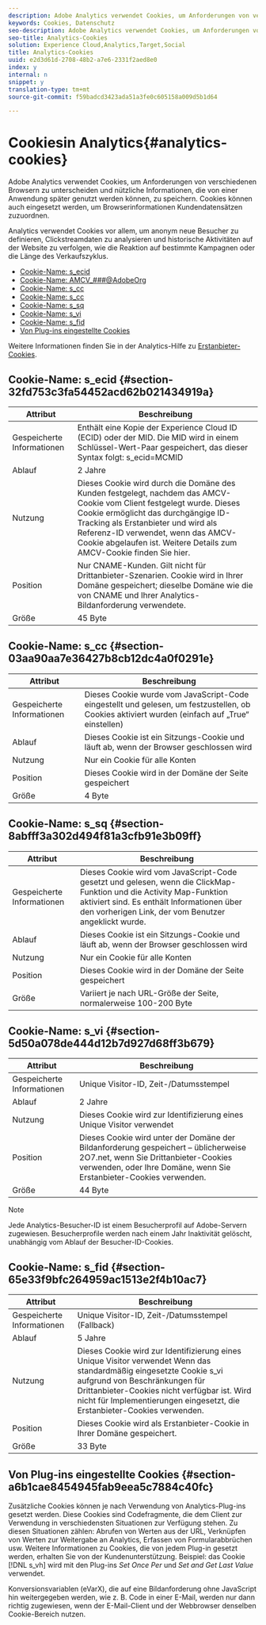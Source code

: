 ```yaml
---
description: Adobe Analytics verwendet Cookies, um Anforderungen von verschiedenen Browsern zu unterscheiden und nützliche Informationen, die von einer Anwendung später genutzt werden können, zu speichern. Cookies können auch eingesetzt werden, um Browserinformationen Kundendatensätzen zuzuordnen.
keywords: Cookies, Datenschutz
seo-description: Adobe Analytics verwendet Cookies, um Anforderungen von verschiedenen Browsern zu unterscheiden und nützliche Informationen, die von einer Anwendung später genutzt werden können, zu speichern. Cookies können auch eingesetzt werden, um Browserinformationen Kundendatensätzen zuzuordnen.
seo-title: Analytics-Cookies
solution: Experience Cloud,Analytics,Target,Social
title: Analytics-Cookies
uuid: e2d3d61d-2708-48b2-a7e6-2331f2aed8e0
index: y
internal: n
snippet: y
translation-type: tm+mt
source-git-commit: f59badcd3423ada51a3fe0c605158a009d5b1d64

---
```



# Cookiesin Analytics{#analytics-cookies}

Adobe Analytics verwendet Cookies, um Anforderungen von verschiedenen Browsern zu unterscheiden und nützliche Informationen, die von einer Anwendung später genutzt werden können, zu speichern. Cookies können auch eingesetzt werden, um Browserinformationen Kundendatensätzen zuzuordnen.

Analytics verwendet Cookies vor allem, um anonym neue Besucher zu definieren, Clickstreamdaten zu analysieren und historische Aktivitäten auf der Website zu verfolgen, wie die Reaktion auf bestimmte Kampagnen oder die Länge des Verkaufszyklus.

* [Cookie-Name: s_ecid](../cookies/cookies-mc.md#section-32fd753c3fa54452acd62b021434919a)
* [Cookie-Name: AMCV_###@AdobeOrg](../cookies/cookies-mc.md#section-a12aa2a9296940ae82d8921b381b8fb0)
* [Cookie-Name: s_cc](../cookies/cookies-analytics.md#section-03aa90aa7e36427b8cb12dc4a0f0291e)
* [Cookie-Name: s_cc](../cookies/cookies-analytics.md#section-03aa90aa7e36427b8cb12dc4a0f0291e)
* [Cookie-Name: s_sq ](../cookies/cookies-analytics.md#section-8abfff3a302d494f81a3cfb91e3b09ff)
* [Cookie-Name: s_vi](../cookies/cookies-analytics.md#section-5d50a078de444d12b7d927d68ff3b679)
* [Cookie-Name: s_fid ](../cookies/cookies-analytics.md#section-65e33f9bfc264959ac1513e2f4b10ac7)
* [Von Plug-ins eingestellte Cookies ](../cookies/cookies-analytics.md#section-a6b1cae8454945fab9eea5c7884c40fc)

Weitere Informationen finden Sie in der Analytics-Hilfe zu [Erstanbieter-Cookies](/help/interface/cookies/cookies-first-party.md).

## Cookie-Name: s_ecid {#section-32fd753c3fa54452acd62b021434919a}

| Attribut | Beschreibung |
|--- |--- |
| Gespeicherte Informationen | Enthält eine Kopie der Experience Cloud ID (ECID) oder der MID. Die MID wird in einem Schlüssel-Wert-Paar gespeichert, das dieser Syntax folgt: s_ecid=MCMID | <ECID> |
| Ablauf | 2 Jahre |
| Nutzung | Dieses Cookie wird durch die Domäne des Kunden festgelegt, nachdem das AMCV-Cookie vom Client festgelegt wurde. Dieses Cookie ermöglicht das durchgängige ID-Tracking als Erstanbieter und wird als Referenz-ID verwendet, wenn das AMCV-Cookie abgelaufen ist. Weitere Details zum AMCV-Cookie finden Sie hier. |
| Position | Nur CNAME-Kunden. Gilt nicht für Drittanbieter-Szenarien. Cookie wird in Ihrer Domäne gespeichert; dieselbe Domäne wie die von CNAME und Ihrer Analytics-Bildanforderung verwendete. |
| Größe | 45 Byte |

## Cookie-Name: s_cc {#section-03aa90aa7e36427b8cb12dc4a0f0291e}

| Attribut | Beschreibung |
|--- |--- |
| Gespeicherte Informationen | Dieses Cookie wurde vom JavaScript-Code eingestellt und gelesen, um festzustellen, ob Cookies aktiviert wurden (einfach auf „True“ einstellen) |
| Ablauf | Dieses Cookie ist ein Sitzungs-Cookie und läuft ab, wenn der Browser geschlossen wird |
| Nutzung | Nur ein Cookie für alle Konten |
| Position | Dieses Cookie wird in der Domäne der Seite gespeichert |
| Größe | 4 Byte |

## Cookie-Name: s_sq  {#section-8abfff3a302d494f81a3cfb91e3b09ff}

| Attribut | Beschreibung |
|--- |--- |
| Gespeicherte Informationen | Dieses Cookie wird vom JavaScript-Code gesetzt und gelesen, wenn die ClickMap-Funktion und die Activity Map-Funktion aktiviert sind. Es enthält Informationen über den vorherigen Link, der vom Benutzer angeklickt wurde. |
| Ablauf | Dieses Cookie ist ein Sitzungs-Cookie und läuft ab, wenn der Browser geschlossen wird |
| Nutzung | Nur ein Cookie für alle Konten |
| Position | Dieses Cookie wird in der Domäne der Seite gespeichert |
| Größe | Variiert je nach URL-Größe der Seite, normalerweise 100-200 Byte |

## Cookie-Name: s_vi {#section-5d50a078de444d12b7d927d68ff3b679}

| Attribut | Beschreibung |
|--- |--- |
| Gespeicherte Informationen | Unique Visitor-ID, Zeit-/Datumsstempel |
| Ablauf | 2 Jahre |
| Nutzung | Dieses Cookie wird zur Identifizierung eines Unique Visitor verwendet  |
| Position | Dieses Cookie wird unter der Domäne der Bildanforderung gespeichert – üblicherweise 2O7.net, wenn Sie Drittanbieter-Cookies verwenden, oder Ihre Domäne, wenn Sie Erstanbieter-Cookies verwenden. |
| Größe | 44 Byte |

>[!NOTE]
>
>Jede Analytics-Besucher-ID ist einem Besucherprofil auf Adobe-Servern zugewiesen. Besucherprofile werden nach einem Jahr Inaktivität gelöscht, unabhängig vom Ablauf der Besucher-ID-Cookies.

## Cookie-Name: s_fid  {#section-65e33f9bfc264959ac1513e2f4b10ac7}

| Attribut | Beschreibung |
|--- |--- |
| Gespeicherte Informationen | Unique Visitor-ID, Zeit-/Datumsstempel (Fallback) |
| Ablauf | 5 Jahre |
| Nutzung | Dieses Cookie wird zur Identifizierung eines Unique Visitor verwendet  Wenn das standardmäßig eingesetzte Cookie s_vi aufgrund von Beschränkungen für Drittanbieter-Cookies nicht verfügbar ist. Wird nicht für Implementierungen eingesetzt, die Erstanbieter-Cookies verwenden. |
| Position | Dieses Cookie wird als Erstanbieter-Cookie in Ihrer Domäne gespeichert. |
| Größe | 33 Byte |

## Von Plug-ins eingestellte Cookies  {#section-a6b1cae8454945fab9eea5c7884c40fc}

Zusätzliche Cookies können je nach Verwendung von Analytics-Plug-ins gesetzt werden. Diese Cookies sind Codefragmente, die dem Client zur Verwendung in verschiedensten Situationen zur Verfügung stehen. Zu diesen Situationen zählen: Abrufen von Werten aus der URL, Verknüpfen von Werten zur Weitergabe an Analytics, Erfassen von Formularabbrüchen usw. Weitere Informationen zu Cookies, die von jedem Plug-in gesetzt werden, erhalten Sie von der Kundenunterstützung. Beispiel: das Cookie [!DNL s_vh] wird mit den Plug-ins *Set Once Per* und *Set and Get Last Value* verwendet.

Konversionsvariablen (eVarX), die auf eine Bildanforderung ohne JavaScript hin weitergegeben werden, wie z. B. Code in einer E-Mail, werden nur dann richtig zugewiesen, wenn der E-Mail-Client und der Webbrowser denselben Cookie-Bereich nutzen.
